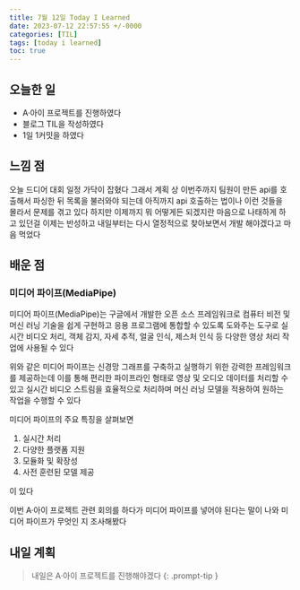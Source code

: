 ```yaml
---
title: 7월 12일 Today I Learned
date: 2023-07-12 22:57:55 +/-0000
categories: [TIL]
tags: [today i learned]
toc: true
---
```


## 오늘한 일

* A·아이 프로젝트를 진행하였다
* 블로그 TIL을 작성하였다
* 1일 1커밋을 하였다

## 느낌 점

오늘 드디어 대회 일정 가닥이 잡혔다 그래서 계획 상 이번주까지 팀원이 만든 api를 호출해서 파싱한 뒤 목록을 불러와야 되는데 아직까지 api 호출하는 법이나 이런 것들을 몰라서 문제를 겪고 있다 하지만 이제까지 뭐 어떻게든 되겠지란 마음으로 나태하게 하고 있던걸 이제는 반성하고 내일부터는 다시 열정적으로 찾아보면서 개발 해야겠다고 마음 먹었다

## 배운 점

### 미디어 파이프(MediaPipe)

미디어 파이프(MediaPipe)는 구글에서 개발한 오픈 소스 프레임워크로 컴퓨터 비전 및 머신 러닝 기술을 쉽게 구현하고 응용 프로그램에 통합할 수 있도록 도와주는 도구로 실시간 비디오 처리, 객체 감지, 자세 추적, 얼굴 인식, 제스처 인식 등 다양한 영상 처리 작업에 사용될 수 있다

위와 같은 미디어 파이프는 신경망 그래프를 구축하고 실행하기 위한 강력한 프레임워크를 제공하는데 이를 통해 편리한 파이프라인 형태로 영상 및 오디오 데이터를 처리할 수 있고 실시간 비디오 스트림을 효율적으로 처리하며 머신 러닝 모델을 적용하여 원하는 작업을 수행할 수 있다

미디어 파이프의 주요 특징을 살펴보면

1. 실시간 처리
2. 다양한 플랫폼 지원
3. 모듈화 및 확장성
4. 사전 훈련된 모델 제공

이 있다

이번 A·아이 프로젝트 관련 회의를 하다가 미디어 파이프를 넣어야 된다는 말이 나와
미디어 파이프가 무엇인 지 조사해봤다

## 내일 계획

> 내일은 A·아이 프로젝트를 진행해야겠다
{: .prompt-tip }
